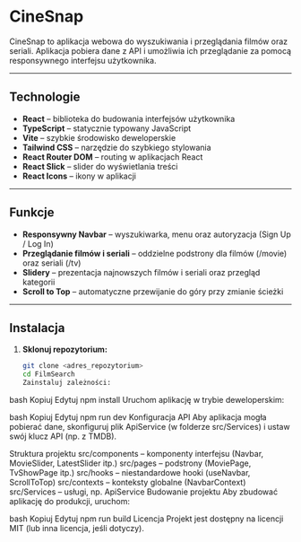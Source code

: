 # CineSnap

CineSnap to aplikacja webowa do wyszukiwania i przeglądania filmów oraz seriali. Aplikacja pobiera dane z API i umożliwia ich przeglądanie za pomocą responsywnego interfejsu użytkownika.

---

## Technologie

- **React** – biblioteka do budowania interfejsów użytkownika
- **TypeScript** – statycznie typowany JavaScript
- **Vite** – szybkie środowisko deweloperskie
- **Tailwind CSS** – narzędzie do szybkiego stylowania
- **React Router DOM** – routing w aplikacjach React
- **React Slick** – slider do wyświetlania treści
- **React Icons** – ikony w aplikacji

---

## Funkcje

- **Responsywny Navbar** – wyszukiwarka, menu oraz autoryzacja (Sign Up / Log In)
- **Przeglądanie filmów i seriali** – oddzielne podstrony dla filmów (/movie) oraz seriali (/tv)
- **Slidery** – prezentacja najnowszych filmów i seriali oraz przegląd kategorii
- **Scroll to Top** – automatyczne przewijanie do góry przy zmianie ścieżki

---

## Instalacja

1. **Sklonuj repozytorium:**

   ```bash
   git clone <adres_repozytorium>
   cd FilmSearch
   Zainstaluj zależności:
   ```

bash
Kopiuj
Edytuj
npm install
Uruchom aplikację w trybie deweloperskim:

bash
Kopiuj
Edytuj
npm run dev
Konfiguracja API
Aby aplikacja mogła pobierać dane, skonfiguruj plik ApiService (w folderze src/Services) i ustaw swój klucz API (np. z TMDB).

Struktura projektu
src/components – komponenty interfejsu (Navbar, MovieSlider, LatestSlider itp.)
src/pages – podstrony (MoviePage, TvShowPage itp.)
src/hooks – niestandardowe hooki (useNavbar, ScrollToTop)
src/contexts – konteksty globalne (NavbarContext)
src/Services – usługi, np. ApiService
Budowanie projektu
Aby zbudować aplikację do produkcji, uruchom:

bash
Kopiuj
Edytuj
npm run build
Licencja
Projekt jest dostępny na licencji MIT (lub inna licencja, jeśli dotyczy).
